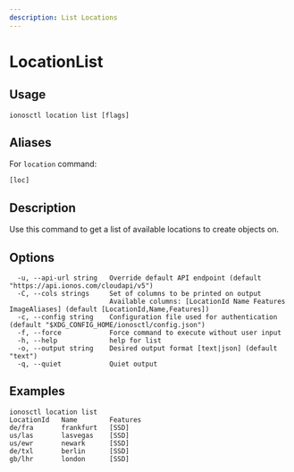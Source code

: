 ```yaml
---
description: List Locations
---
```


# LocationList

## Usage

```text
ionosctl location list [flags]
```

## Aliases

For `location` command:
```text
[loc]
```

## Description

Use this command to get a list of available locations to create objects on.

## Options

```text
  -u, --api-url string   Override default API endpoint (default "https://api.ionos.com/cloudapi/v5")
  -C, --cols strings     Set of columns to be printed on output 
                         Available columns: [LocationId Name Features ImageAliases] (default [LocationId,Name,Features])
  -c, --config string    Configuration file used for authentication (default "$XDG_CONFIG_HOME/ionosctl/config.json")
  -f, --force            Force command to execute without user input
  -h, --help             help for list
  -o, --output string    Desired output format [text|json] (default "text")
  -q, --quiet            Quiet output
```

## Examples

```text
ionosctl location list
LocationId   Name        Features
de/fra       frankfurt   [SSD]
us/las       lasvegas    [SSD]
us/ewr       newark      [SSD]
de/txl       berlin      [SSD]
gb/lhr       london      [SSD]
```

